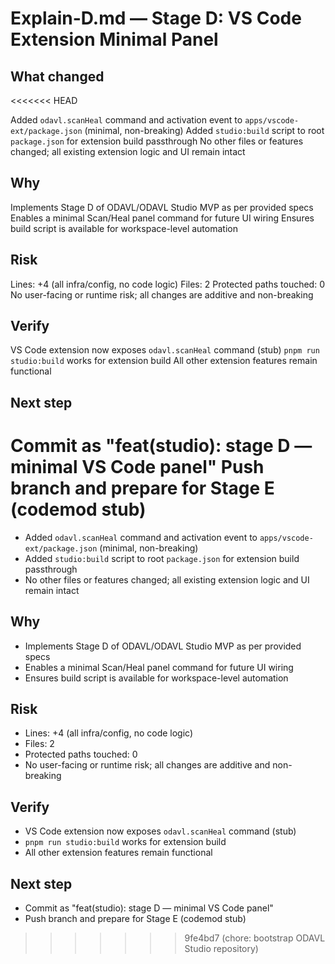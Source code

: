 # Explain-D.md — Stage D: VS Code Extension Minimal Panel

## What changed
<<<<<<< HEAD

 Added `odavl.scanHeal` command and activation event to `apps/vscode-ext/package.json` (minimal, non-breaking)
 Added `studio:build` script to root `package.json` for extension build passthrough
 No other files or features changed; all existing extension logic and UI remain intact

## Why

 Implements Stage D of ODAVL/ODAVL Studio MVP as per provided specs
 Enables a minimal Scan/Heal panel command for future UI wiring
 Ensures build script is available for workspace-level automation

## Risk

 Lines: +4 (all infra/config, no code logic)
 Files: 2
 Protected paths touched: 0
 No user-facing or runtime risk; all changes are additive and non-breaking

## Verify

 VS Code extension now exposes `odavl.scanHeal` command (stub)
 `pnpm run studio:build` works for extension build
 All other extension features remain functional

## Next step

 Commit as "feat(studio): stage D — minimal VS Code panel"
 Push branch and prepare for Stage E (codemod stub)
=======
- Added `odavl.scanHeal` command and activation event to `apps/vscode-ext/package.json` (minimal, non-breaking)
- Added `studio:build` script to root `package.json` for extension build passthrough
- No other files or features changed; all existing extension logic and UI remain intact

## Why
- Implements Stage D of ODAVL/ODAVL Studio MVP as per provided specs
- Enables a minimal Scan/Heal panel command for future UI wiring
- Ensures build script is available for workspace-level automation

## Risk
- Lines: +4 (all infra/config, no code logic)
- Files: 2
- Protected paths touched: 0
- No user-facing or runtime risk; all changes are additive and non-breaking

## Verify
- VS Code extension now exposes `odavl.scanHeal` command (stub)
- `pnpm run studio:build` works for extension build
- All other extension features remain functional

## Next step
- Commit as "feat(studio): stage D — minimal VS Code panel"
- Push branch and prepare for Stage E (codemod stub)
>>>>>>> 9fe4bd7 (chore: bootstrap ODAVL Studio repository)
